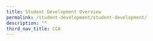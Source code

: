 ```yaml
---
title: Student Development Overview
permalink: /student-development/student-development/
description: ""
third_nav_title: CCA
---
```




